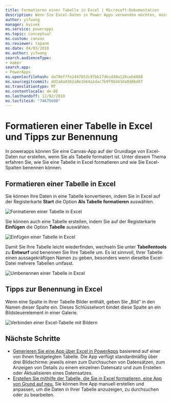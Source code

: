 ```yaml
---
title: Formatieren einer Tabelle in Excel | Microsoft-Dokumentation
description: Wenn Sie Excel-Daten in Power Apps verwenden möchten, müssen Sie die Daten als Tabelle formatieren. Hinzufügen des Schlüsselworts „Bild“ in Spaltennamen
author: yifwang
manager: kvivek
ms.service: powerapps
ms.topic: conceptual
ms.custom: canvas
ms.reviewer: tapanm
ms.date: 04/03/2018
ms.author: yifwang
search.audienceType:
- maker
search.app:
- PowerApps
ms.openlocfilehash: da70ef7fe2447653c97bb17dbcd40a126ceb6888
ms.sourcegitcommit: dd2a8a0362a8e1b64a1dac7b9f98d43da8d0bd87
ms.translationtype: MT
ms.contentlocale: de-DE
ms.lasthandoff: 12/02/2019
ms.locfileid: "74675698"
---
```

# <a name="format-a-table-in-excel-and-naming-tips"></a>Formatieren einer Tabelle in Excel und Tipps zur Benennung
In powerapps können Sie eine Canvas-App auf der Grundlage von Excel-Daten nur erstellen, wenn Sie als Tabelle formatiert ist. Unter diesem Thema erfahren Sie, wie Sie eine Tabelle in Excel formatieren und wie Sie Excel-Spalten benennen können.

## <a name="how-to-format-a-table-in-excel"></a>Formatieren einer Tabelle in Excel
Sie können Ihre Daten in eine Tabelle konvertieren, indem Sie in Excel auf der Registerkarte **Start** die Option **Als Tabelle formatieren** auswählen.

![Formatieren einer Tabelle in Excel](./media/how-to-excel-tips/format-table.png)

Sie können auch eine Tabelle erstellen, indem Sie auf der Registerkarte **Einfügen** die Option **Tabelle** auswählen.

![Einfügen einer Tabelle in Excel](./media/how-to-excel-tips/insert-table.png)

Damit Sie Ihre Tabelle leicht wiederfinden, wechseln Sie unter **Tabellentools** zu **Entwurf** und benennen Sie Ihre Tabelle um. Es ist sinnvoll, Ihrer Tabelle einen aussagekräftigen Namen zu geben, besonders wenn dieselbe Excel-Datei mehrere Tabellen umfasst.

![Umbenennen einer Tabelle in Excel](./media/how-to-excel-tips/rename-table.png)

## <a name="naming-tips-in-excel"></a>Tipps zur Benennung in Excel
Wenn eine Spalte in Ihrer Tabelle Bilder enthält, geben Sie „Bild“ in den Namen dieser Spalte ein. Dieses Schlüsselwort bindet diese Spalte an ein Bildsteuerelement in einer Galerie.

![Verbinden einer Excel-Tabelle mit Bildern](./media/how-to-excel-tips/connect-gallery.png)

## <a name="next-steps"></a>Nächste Schritte
* [Generieren Sie eine App über Excel in PowerApps](get-started-create-from-data.md) basierend auf einer von Ihnen festgelegten Tabelle. Die App verfügt standardmäßig über drei Bildschirme: jeweils einen zum Durchsuchen von Datensätzen, zum Anzeigen von Details zu einem einzelnen Datensatz und zum Erstellen oder Aktualisieren eines Datensatzes.
* [Erstellen Sie mithilfe der Tabelle, die Sie in Excel formatieren, eine App von Grund auf neu.](get-started-create-from-blank.md) Sie können Ihre App manuell erstellen und anpassen, um die Daten in Ihrer Tabelle anzuzeigen, zu durchsuchen oder zu bearbeiten.
